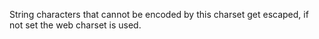String characters that cannot be encoded by this charset get escaped, if not set the web charset is used.
